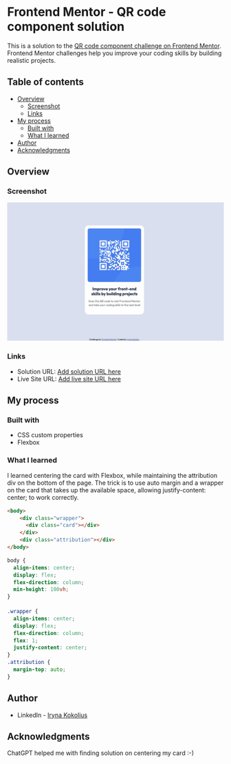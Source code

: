 # Frontend Mentor - QR code component solution

This is a solution to the [QR code component challenge on Frontend Mentor](https://www.frontendmentor.io/challenges/qr-code-component-iux_sIO_H). Frontend Mentor challenges help you improve your coding skills by building realistic projects. 

## Table of contents

- [Overview](#overview)
  - [Screenshot](#screenshot)
  - [Links](#links)
- [My process](#my-process)
  - [Built with](#built-with)
  - [What I learned](#what-i-learned)
- [Author](#author)
- [Acknowledgments](#acknowledgments)

## Overview

### Screenshot

![](./screenshot.jpg)

### Links

- Solution URL: [Add solution URL here](https://your-solution-url.com)
- Live Site URL: [Add live site URL here](https://your-live-site-url.com)

## My process

### Built with

- CSS custom properties
- Flexbox

### What I learned

I learned centering the card with Flexbox, while maintaining the attribution div on the bottom of the page. The trick is to use auto margin and a wrapper on the card that takes up the available space, allowing justify-content: center; to work correctly.

```html
<body>
    <div class="wrapper">
      <div class="card"></div>
    </div>
    <div class="attribution"></div>
</body>
```

```css
body {
  align-items: center;
  display: flex;
  flex-direction: column;
  min-height: 100vh;
}

.wrapper {
  align-items: center;
  display: flex;
  flex-direction: column;
  flex: 1;
  justify-content: center;
}
.attribution {
  margin-top: auto;
}
```

## Author

- LinkedIn - [Iryna Kokolius](www.linkedin.com/in/iryna-kokolius)

## Acknowledgments

ChatGPT helped me with finding solution on centering my card :-)